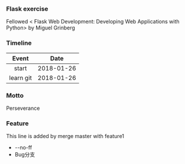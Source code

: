 ### Flask exercise
Fellowed < Flask Web Development: Developing Web Applications with Python> by Miguel Grinberg

### Timeline

Event|Date
:-------:|:-------:
start|2018-01-26
learn git|2018-01-26

### Motto
Perseverance

### Feature
This line is added by merge master with feature1

* --no-ff
* Bug分支
